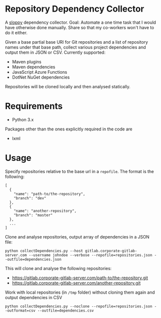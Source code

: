 # Repository Dependency Collector

A [sloppy](https://www.youtube.com/watch?v=Jd8ulMb6_ls) dependency collector. Goal: Automate a one time task that I would have otherwise done manually. Share so that my co-workers won't have to do it either.

Given a base partial base URI for Git repositories and a list of repository names under that base path, collect various project dependencies and output them in JSON or CSV. Currently supported:

* Maven plugins
* Maven dependencies
* JavaScript Azure Functions
* DotNet NuGet dependencies

Repositories will be cloned locally and then analysed statically.

# Requirements

* Python 3.x

Packages other than the ones explicitly required in the code are

* lxml

# Usage

Specify repositories relative to the base url in a `repofile`. The format is the following:


```
[
  {
    "name": "path-to/the-repository",
    "branch": "dev"
  },
  {
    "name": "another-repository",
    "branch": "master"
  },
  ...
]
```

Clone and analyse repositories, output array of dependencies in a JSON file:

`python collectDependencies.py --host gitlab.corporate-gitlab-server.com --username johndoe --verbose --repofile=repositories.json --outfile=dependencies.json`

This will clone and analyse the following repositories:

 * https://gitlab.corporate-gitlab-server.com/path-to/the-repository.git
 * https://gitlab.corporate-gitlab-server.com/another-repository.git

Work with local repositories (in `/tmp` folder) without cloning them again and output dependencies in CSV

`python collectDependencies.py --noclone --repofile=repositories.json --outformat=csv --outfile=dependencies.csv`
